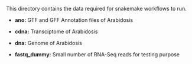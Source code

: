 This directory contains the data required for snakemake workflows to run.

* **ano:** GTF and GFF Annotation files of Arabidosis
* **cdna:** Transciptome of Arabidosis
* **dna:** Genome of Arabidosis

* **fastq_dummy:** Small number of RNA-Seq reads for testing purpose
